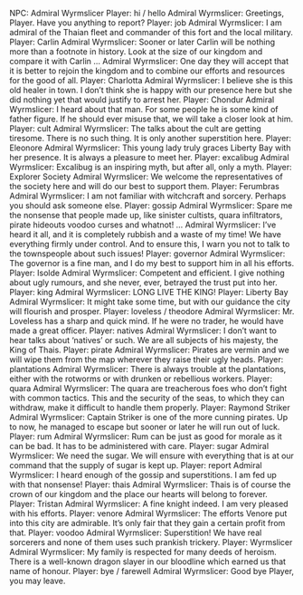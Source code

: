 NPC: Admiral Wyrmslicer
Player: hi / hello
Admiral Wyrmslicer: Greetings, Player. Have you anything to report?
Player: job
Admiral Wyrmslicer: I am admiral of the Thaian fleet and commander of this fort and the local military.
Player: Carlin
Admiral Wyrmslicer: Sooner or later Carlin will be nothing more than a footnote in history. Look at the size of our kingdom and compare it with Carlin …
Admiral Wyrmslicer: One day they will accept that it is better to rejoin the kingdom and to combine our efforts and resources for the good of all.
Player: Charlotta
Admiral Wyrmslicer: I believe she is this old healer in town. I don’t think she is happy with our presence here but she did nothing yet that would justify to arrest her.
Player: Chondur
Admiral Wyrmslicer: I heard about that man. For some people he is some kind of father figure. If he should ever misuse that, we will take a closer look at him.
Player: cult
Admiral Wyrmslicer: The talks about the cult are getting tiresome. There is no such thing. It is only another superstition here.
Player: Eleonore
Admiral Wyrmslicer: This young lady truly graces Liberty Bay with her presence. It is always a pleasure to meet her.
Player: excalibug
Admiral Wyrmslicer: Excalibug is an inspiring myth, but after all, only a myth.
Player: Explorer Society
Admiral Wyrmslicer: We welcome the representatives of the society here and will do our best to support them.
Player: Ferumbras
Admiral Wyrmslicer: I am not familiar with witchcraft and sorcery. Perhaps you should ask someone else.
Player: gossip
Admiral Wyrmslicer: Spare me the nonsense that people made up, like sinister cultists, quara infiltrators, pirate hideouts voodoo curses and whatnot! …
Admiral Wyrmslicer: I’ve heard it all, and it is completely rubbish and a waste of my time! We have everything firmly under control. And to ensure this, I warn you not to talk to the townspeople about such issues!
Player: governor
Admiral Wyrmslicer: The governor is a fine man, and I do my best to support him in all his efforts.
Player: Isolde
Admiral Wyrmslicer: Competent and efficient. I give nothing about ugly rumours, and she never, ever, betrayed the trust put into her.
Player: king
Admiral Wyrmslicer: LONG LIVE THE KING!
Player: Liberty Bay
Admiral Wyrmslicer: It might take some time, but with our guidance the city will flourish and prosper.
Player: loveless / theodore
Admiral Wyrmslicer: Mr. Loveless has a sharp and quick mind. If he were no trader, he would have made a great officer.
Player: natives
Admiral Wyrmslicer: I don’t want to hear talks about ‘natives’ or such. We are all subjects of his majesty, the King of Thais.
Player: pirate
Admiral Wyrmslicer: Pirates are vermin and we will wipe them from the map wherever they raise their ugly heads.
Player: plantations
Admiral Wyrmslicer: There is always trouble at the plantations, either with the rotworms or with drunken or rebellious workers.
Player: quara
Admiral Wyrmslicer: The quara are treacherous foes who don’t fight with common tactics. This and the security of the seas, to which they can withdraw, make it difficult to handle them properly.
Player: Raymond Striker
Admiral Wyrmslicer: Captain Striker is one of the more cunning pirates. Up to now, he managed to escape but sooner or later he will run out of luck.
Player: rum
Admiral Wyrmslicer: Rum can be just as good for morale as it can be bad. It has to be administered with care.
Player: sugar
Admiral Wyrmslicer: We need the sugar. We will ensure with everything that is at our command that the supply of sugar is kept up.
Player: report
Admiral Wyrmslicer: I heard enough of the gossip and superstitions. I am fed up with that nonsense!
Player: thais
Admiral Wyrmslicer: Thais is of course the crown of our kingdom and the place our hearts will belong to forever.
Player: Tristan
Admiral Wyrmslicer: A fine knight indeed. I am very pleased with his efforts.
Player: venore
Admiral Wyrmslicer: The efforts Venore put into this city are admirable. It’s only fair that they gain a certain profit from that.
Player: voodoo
Admiral Wyrmslicer: Superstition! We have real sorcerers and none of them uses such prankish trickery.
Player: Wyrmslicer
Admiral Wyrmslicer: My family is respected for many deeds of heroism. There is a well-known dragon slayer in our bloodline which earned us that name of honour.
Player: bye / farewell
Admiral Wyrmslicer: Good bye Player, you may leave.